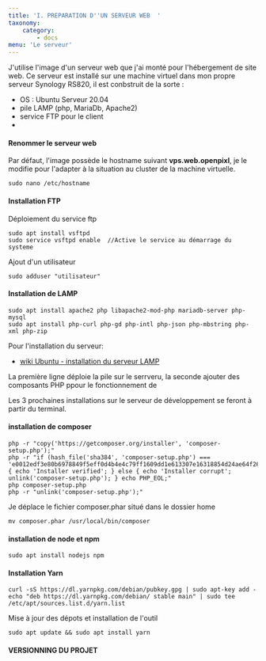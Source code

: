 ```yaml
---
title: 'I. PREPARATION D''UN SERVEUR WEB  '
taxonomy:
    category:
        - docs
menu: 'Le serveur'
---
```


J'utilise l'image d'un serveur web que j'ai monté pour l'hébergement de site web. Ce serveur est installé sur une machine virtuel dans mon propre serveur Synology RS820, il est conbstruit de la sorte :  
* OS : Ubuntu Serveur 20.04
* pile LAMP (php, MariaDb, Apache2)
* service FTP pour le client
* 

#### Renommer le serveur web  
Par défaut, l'image possède le hostname suivant **vps.web.openpixl**, je le modifie pour l'adapter à la situation au cluster de la machine virtuelle.

    sudo nano /etc/hostname  


#### Installation FTP
Déploiement du service ftp  

    sudo apt install vsftpd  
    sudo service vsftpd enable  //Active le service au démarrage du systeme  
    
Ajout d'un utilisateur

    sudo adduser "utilisateur"
    

#### Installation de LAMP  

	sudo apt install apache2 php libapache2-mod-php mariadb-server php-mysql
    sudo apt install php-curl php-gd php-intl php-json php-mbstring php-xml php-zip  
Pour l'installation du serveur:  
* [wiki Ubuntu - installation du serveur LAMP](https://doc.ubuntu-fr.org/lamp)

La première ligne déploie la pile sur le serrveru, la seconde ajouter des composants PHP ppour le fonctionnement de 

Les 3 prochaines installations sur le serveur de développement se feront à partir du terminal.  


#### installation de composer


	php -r "copy('https://getcomposer.org/installer', 'composer-setup.php');" 
	php -r "if (hash_file('sha384', 'composer-setup.php') === 'e0012edf3e80b6978849f5eff0d4b4e4c79ff1609dd1e613307e16318854d24ae64f26d17af3ef0bf7cfb710ca74755a') { echo 'Installer verified'; } else { echo 'Installer corrupt'; unlink('composer-setup.php'); } echo PHP_EOL;"
	php composer-setup.php
	php -r "unlink('composer-setup.php');"

Je déplace le fichier composer.phar situé dans le dossier home

	mv composer.phar /usr/local/bin/composer

#### installation de node et npm

	sudo apt install nodejs npm
    
#### Installation Yarn

	curl -sS https://dl.yarnpkg.com/debian/pubkey.gpg | sudo apt-key add -  
    echo "deb https://dl.yarnpkg.com/debian/ stable main" | sudo tee /etc/apt/sources.list.d/yarn.list

Mise à jour des dépots et installation de l'outil

    sudo apt update && sudo apt install yarn

#### VERSIONNING DU PROJET
